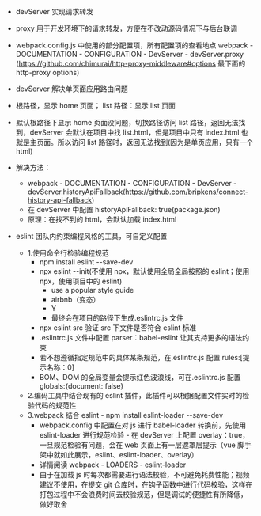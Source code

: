 - devServer 实现请求转发
- proxy 用于开发环境下的请求转发，方便在不改动源码情况下与后台联调
- webpack.config.js 中使用的部分配置项，所有配置项的查看地点 webpack - DOCUMENTATION - CONFIGURATION - DevServer - devServer.proxy (https://github.com/chimurai/http-proxy-middleware#options 最下面的 http-proxy options)

- devServer 解决单页面应用路由问题
- 根路径，显示 home 页面； list 路径：显示 list 页面
- 默认根路径下显示 home 页面没问题，切换路径访问 list 路径，返回无法找到，devServer 会默认在项目中找 list.html，但是项目中只有 index.html 也就是主页面。所以访问 list 路径时，返回无法找到(因为是单页应用，只有一个 html)
- 解决方法：

  - webpack - DOCUMENTATION - CONFIGURATION - DevServer - devServer.historyApiFallback(https://github.com/bripkens/connect-history-api-fallback)
  - 在 devServer 中配置 historyApiFallback: true(package.json)
  - 原理：在找不到的 html，会默认加载 index.html

- eslint 团队内约束编程风格的工具，可自定义配置
  - 1.使用命令行检验编程规范
    - npm install eslint --save-dev
    - npx eslint --init(不使用 npx，默认使用全局全局按照的 eslint；使用 npx，使用项目中的 eslint)
      - use a popular style guide
      - airbnb（变态）
      - Y
      - 最终会在项目的路径下生成.eslintrc.js 文件
    - npx eslint src 验证 src 下文件是否符合 eslint 标准
    - .eslintrc.js 文件中配置 parser：babel-eslint 让其支持更多的语法约束
    - 若不想遵循指定规范中的具体某条规范，在.eslintrc.js 配置 rules:[提示名称：0]
    - BOM、DOM 的全局变量会提示红色波浪线，可在.eslintrc.js 配置 globals:{document: false}
  - 2.编码工具中结合现有的 eslint 插件，此插件可以根据配置文件实时的检验代码的规范性
  - 3.webpack 结合 eslint - npm install eslint-loader --save-dev
    - webpack.config 中配置在对 js 进行 babel-loader 转换前，先使用 eslint-loader 进行规范检验 - 在 devServer 上配置 overlay：true，一旦规范检验有问题，会在 web 页面上有一层遮罩层提示（vue 脚手架中就如此展示，eslint、eslint-loader、overlay）
    - 详情阅读 webpack - LOADERS - eslint-loader
    - 由于在加载 js 时每次都需要进行语法校验，不可避免耗费性能；视频建议不使用，在提交 git 仓库时，在钩子函数中进行代码校验，这样在打包过程中不会浪费时间去校验规范，但是调试的便捷性有所降低，做好取舍
